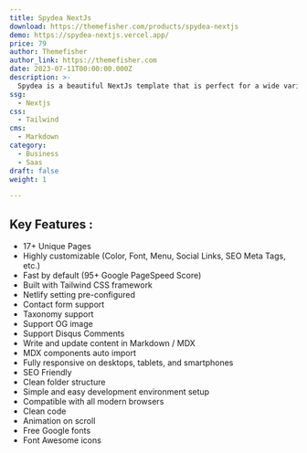 ```yaml
---
title: Spydea NextJs
download: https://themefisher.com/products/spydea-nextjs
demo: https://spydea-nextjs.vercel.app/
price: 79
author: Themefisher
author_link: https://themefisher.com
date: 2023-07-11T00:00:00.000Z
description: >-
  Spydea is a beautiful NextJs template that is perfect for a wide variety of businesses, including SaaS, startups, and agencies.
ssg:
  - Nextjs
css:
  - Tailwind
cms:
  - Markdown
category:
  - Business
  - Saas
draft: false
weight: 1

---
```


## Key Features :

- 17+ Unique Pages
- Highly customizable (Color, Font, Menu, Social Links, SEO Meta Tags, etc.)
- Fast by default (95+ Google PageSpeed Score)
- Built with Tailwind CSS framework
- Netlify setting pre-configured
- Contact form support
- Taxonomy support
- Support OG image
- Support Disqus Comments
- Write and update content in Markdown / MDX
- MDX components auto import
- Fully responsive on desktops, tablets, and smartphones
- SEO Friendly
- Clean folder structure
- Simple and easy development environment setup
- Compatible with all modern browsers
- Clean code
- Animation on scroll
- Free Google fonts
- Font Awesome icons
